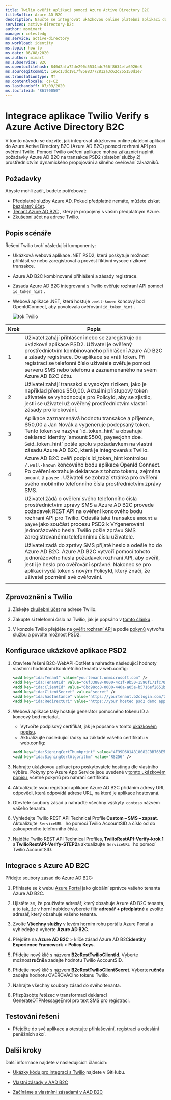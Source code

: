 ```yaml
---
title: Twilio ověřit aplikaci pomocí Azure Active Directory B2C
titleSuffix: Azure AD B2C
description: Naučte se integrovat ukázkovou online platební aplikaci do Azure AD B2C pomocí rozhraní API pro ověření Twilio. Splnění požadavků na transakce PSD2 (platební služby 2) prostřednictvím dynamického propojování a silného ověřování zákazníků.
services: active-directory-b2c
author: msmimart
manager: celestedg
ms.service: active-directory
ms.workload: identity
ms.topic: how-to
ms.date: 06/08/2020
ms.author: mimart
ms.subservice: B2C
ms.openlocfilehash: 840d2afa72de290d5534adc766f8634efa6926e8
ms.sourcegitcommit: 1e6c13dc1917f85983772812a3c62c265150d1e7
ms.translationtype: MT
ms.contentlocale: cs-CZ
ms.lasthandoff: 07/09/2020
ms.locfileid: "86170050"
---
```

# <a name="integrating-twilio-verify-app-with-azure-active-directory-b2c"></a>Integrace aplikace Twilio Verify s Azure Active Directory B2C

V tomto návodu se dozvíte, jak integrovat ukázkovou online platební aplikaci do Azure Active Directory B2C (Azure AD B2C) pomocí rozhraní API pro ověření Twilio. Pomocí Twilio ověření aplikace mohou zákazníci naplnit požadavky Azure AD B2C na transakce PSD2 (platební služby 2) prostřednictvím dynamického propojování a silného ověřování zákazníků.

## <a name="prerequisites"></a>Požadavky

Abyste mohli začít, budete potřebovat:

* Předplatné služby Azure AD. Pokud předplatné nemáte, můžete získat [bezplatný účet](https://azure.microsoft.com/free/).
* [Tenant Azure AD B2C](tutorial-create-tenant.md) , který je propojený s vaším předplatným Azure.
* [Zkušební účet](https://www.twilio.com/try-twilio) na adrese Twilio.

## <a name="scenario-description"></a>Popis scénáře

Řešení Twilio tvoří následující komponenty:

- Ukázková webová aplikace .NET PSD2, která poskytuje možnost přihlásit se nebo zaregistrovat a provést fiktivní vysoce rizikové transakce.
- Azure AD B2C kombinované přihlášení a zásady registrace.
- Zásada Azure AD B2C integrovaná s Twilio ověřuje rozhraní API pomocí `id_token_hint` .
- Webová aplikace .NET, která hostuje `.well-known` koncový bod OpenIdConnect, aby povolovala ověřování `id_token_hint` .


    ![tok Twilio](media/partner-twilio/twilio-flow.png)

| Krok | Popis |
|------|------|
| 1     | Uživatel zahájí přihlášení nebo se zaregistruje do ukázkové aplikace PSD2. Uživatel je ověřený prostřednictvím kombinovaného přihlášení Azure AD B2C a zásady registrace. Do aplikace se vrátí token. Při registraci se telefonní číslo uživatele ověřuje pomocí serveru SMS nebo telefonu a zaznamenaného na svém Azure AD B2C účtu.     |
| 2     | Uživatel zahájí transakci s vysokým rizikem, jako je například přenos $50,00. Aktuální přístupový token uživatele se vyhodnocuje pro PolicyId, aby se zjistilo, jestli se uživatel už ověřený prostřednictvím vlastní zásady pro krokování.     |
| 3     | Aplikace zaznamenává hodnotu transakce a příjemce, $50,00 a Jan Novák a vygeneruje podepsaný token. Tento token se nazývá `id_token_hint` a obsahuje deklaraci identity `amount:$500, payee:john doe` . Se `id_token_hint` pošle spolu s požadavkem na vlastní zásadu Azure AD B2C, která je integrovaná s Twilio.     |
| 4     | Azure AD B2C ověří podpis id_token_hint kontrolou `/.well-known` koncového bodu aplikace OpenId Connect. Po ověření extrahuje deklarace z tohoto tokenu, zejména `amount` a `payee` . Uživateli se zobrazí stránka pro ověření svého mobilního telefonního čísla prostřednictvím zprávy SMS.     |
| 5     | Uživatel žádá o ověření svého telefonního čísla prostřednictvím zprávy SMS a Azure AD B2C provede požadavek REST API na ověření koncového bodu rozhraní API pro Twilio. Odesílá také transakce `amount` a `payee` jako součást procesu PSD2 k VYgenerování jednorázového hesla. Twilio pošle zprávu SMS zaregistrovanému telefonnímu číslu uživatele.     |
| 6     |  Uživatel zadá do zprávy SMS přijaté heslo a odešle ho do Azure AD B2C. Azure AD B2C vytvoří pomocí tohoto jednorázového hesla požadavek rozhraní API, aby ověřil, jestli je heslo pro ověřování správné. Nakonec se pro aplikaci vydá token s novým PolicyId, který značí, že uživatel pozměnil své ověřování.    |
|      |      |

## <a name="onboard-with-twilio"></a>Zprovoznění s Twilio

1. Získejte [zkušební účet](https://www.twilio.com/try-twilio) na adrese Twilio.

2. Zakupte si telefonní číslo na Twilio, jak je popsáno v [tomto článku](https://support.twilio.com/hc/articles/223135247-How-to-Search-for-and-Buy-a-Twilio-Phone-Number-from-Console) .

3. V konzole Twilio přejděte na [ověřit rozhraní API](https://www.twilio.com/console/verify/services) a podle [pokynů](https://www.twilio.com/docs/verify/verifying-transactions-psd2) vytvořte službu a povolte možnost PSD2.  

## <a name="configure-the-psd2-demo-app"></a>Konfigurace ukázkové aplikace PSD2

1. Otevřete řešení B2C-WebAPI-DotNet a nahraďte následující hodnoty vlastními hodnotami konkrétního tenanta v web.config:

    ```xml
   <add key="ida:Tenant" value="yourtenant.onmicrosoft.com" />
   <add key="ida:TenantId" value="d6f33888-0000-4c1f-9b50-1590f171fc70" />
   <add key="ida:ClientId" value="6bd98cc8-0000-446a-a05e-b5716ef2651b" />
   <add key="ida:ClientSecret" value="secret" />
   <add key="ida:AadInstance" value="https://yourtenant.b2clogin.com/tfp/{0}/{1}" />
   <add key="ida:RedirectUri" value="https://your hosted psd2 demo app url/" />
   ```

2. Webová aplikace taky hostuje generátor pomocného tokenu ID a koncový bod metadat.
   - Vytvořte podpisový certifikát, jak je popsáno v tomto [ukázkovém popisu](https://github.com/azure-ad-b2c/samples/tree/master/policies/invite#creating-a-signing-certificate).
   - Aktualizujte následující řádky na základě vašeho certifikátu v web.config:
   
   ```xml
   <add key="ida:SigningCertThumbprint" value="4F39D6014818082CBB763E5BA5F230E545212E89" />
   <add key="ida:SigningCertAlgorithm" value="RS256" />
   ```

3. Nahrajte ukázkovou aplikaci pro poskytovatele hostingu dle vlastního výběru. Pokyny pro Azure App Service jsou uvedené v [tomto ukázkovém popisu](https://github.com/azure-ad-b2c/samples/tree/master/policies/invite#hosting-the-application-in-azure-app-service), včetně pokynů pro nahrání certifikátu.

4. Aktualizujte svou registraci aplikace Azure AD B2C přidáním adresy URL odpovědi, která odpovídá adrese URL, na které je aplikace hostovaná.

5. Otevřete soubory zásad a nahraďte všechny výskyty  `contoso` názvem vašeho tenanta.

6. Vyhledejte Twilio REST API Technical Profile **Custom – SMS – zapsat**. Aktualizujte  `ServiceURL`   ho pomocí Twilio AccountSID a číslo od do zakoupeného telefonního čísla.

7. Najděte Twilio REST API Technical Profiles, **TwilioRestAPI-Verify-krok 1**   a **TwilioRestAPI-Verify-STEP2**a aktualizujte  `ServiceURL`   ho pomocí Twilio AccountSID.

## <a name="integrate-with-azure-ad-b2c"></a>Integrace s Azure AD B2C

Přidejte soubory zásad do Azure AD B2C:

1. Přihlaste se k webu [Azure Portal](https://portal.azure.com/) jako globální správce vašeho tenanta Azure AD B2C.

2. Ujistěte se, že používáte adresář, který obsahuje Azure AD B2C tenanta, a to tak, že v horní nabídce vyberete filtr **adresář + předplatné** a zvolíte adresář, který obsahuje vašeho tenanta.

3. Zvolte **Všechny služby** v levém horním rohu portálu Azure Portal a vyhledejte a vyberte **Azure AD B2C**.

4. Přejděte na **Azure AD B2C**  >  klíče zásad Azure AD B2C**identity Experience Framework**  >  **Policy Keys**.

5. Přidejte nový klíč s názvem **B2cRestTwilioClientId**. Vyberte možnost **ručně**a zadejte hodnotu Twilio AccountSID.

6. Přidejte nový klíč s názvem **B2cRestTwilioClientSecret**. Vyberte **ručně**a zadejte hodnotu OVĚŘOVACÍho tokenu Twilio.

7. Nahrajte všechny soubory zásad do svého tenanta.

8. Přizpůsobte řetězec v transformaci deklarací GenerateOTPMessageEnrol pro text SMS pro registraci.

## <a name="test-the-solution"></a>Testování řešení

* Přejděte do své aplikace a otestujte přihlašování, registraci a odeslání peněžních akcí.

## <a name="next-steps"></a>Další kroky

Další informace najdete v následujících článcích:

- [Ukázky kódu pro integraci s Twilio](https://github.com/azure-ad-b2c/samples/tree/master/policies/twilio-mfa-psd2) najdete v GitHubu.  

- [Vlastní zásady v AAD B2C](custom-policy-overview.md)

- [Začínáme s vlastními zásadami v AAD B2C](custom-policy-get-started.md?tabs=applications)
